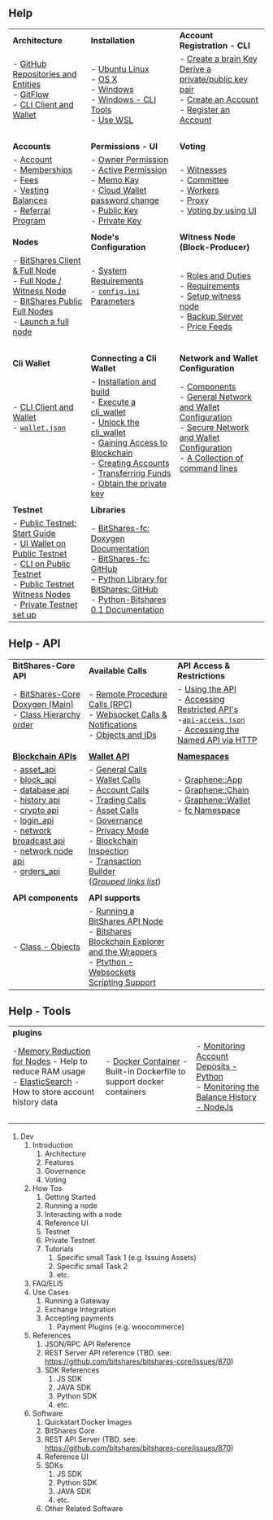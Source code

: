 ## Help

|  |  |  |
|---|---|---|
| **Architecture**  |  **Installation** |  **Account Registration - CLI** |   
| - [GitHub Repositories and Entities](#bitshares-architecture--github-repositories-and-entities) <br/> - [GitFlow](#bitshares-core-code-management---gitflow) <br /> - [CLI Client and Wallet](/core/wallet/README.md#bitshares-architecture--cli-client-and-wallet)  <br /> <br /> | - [Ubuntu Linux](/core/installation/build_ubuntu.md#building-on-ubuntu) <br /> - [OS X](/core/installation/build_osx.md#building-on-os-x) <br /> - [Windows](/core/installation/build_windows.md#building-on-windows) <br /> - [Windows - CLI Tools](/core/installation/windows_cli_tool.md#cli-wallet-on-windows-x64) <br /> - [Use WSL](/core/installation/wsl.md#windows-subsystem-for-linux-wsl) | - [Create a brain Key](/core/accounts/account_registration.md#2-create-a-brain-key-and-derive-a-privatepublic-key-pair) <br/> [Derive a private/public key pair](/core/accounts/account_registration.md#2-create-a-brain-key-and-derive-a-privatepublic-key-pair) <br /> - [Create an Account](/core/accounts/account_registration.md#3-create-an-account) <br /> - [Register an Account ](/core/accounts/account_registration.md#4-register-an-account) <br /> <br />|
|  |  |  |
| **Accounts** | **Permissions - UI** | **Voting** |
|- [Account](/core/accounts#account) <br/> - [Memberships](/core/accounts#memberships-and-groups) <br /> - [Fees](/core/accounts#fees) <br /> - [Vesting Balances](/core/accounts#vesting-balances) <br /> - [Referral Program](/core/accounts/accounts/referral-program.md#referral-program) | - [Owner Permission](/core/accounts/accounts/permissions.md#permissions) <br/> - [Active Permission]() <br /> - [Memo Kay](/core/accounts/accounts/permissions.md#permissions) <br/> - [Cloud Wallet password change](/core/accounts/accounts/permissions.md#how-to-change-cloud-wallet-password) <br/> - [Public Key](/core/accounts/accounts/permissions.md#public-key-and-private-key) <br /> - [Private Key](/core/accounts/accounts/permissions.md#public-key-and-private-key) | - [Witnesses](/core/accounts/accounts/voting-bh.md#witnesses) <br/> - [Committee](/core/accounts/accounts/voting-bh.md#committee-members) <br/> - [Workers](/core/accounts/accounts/voting-bh.md#workers) <br/> - [Proxy](/core/accounts/accounts/voting-bh.md#proxy) <br />  - [Voting by using UI](/core/accounts/accounts/voting-bh.md#voting-for-witness-committee-member-or-worker) <br/>  |  
|  |  |  |
| **Nodes**  |  **Node's Configuration** |  **Witness Node (Block-Producer)** |   
| - [BitShares Client & Full Node](/core/nodes_full_witness/README.md#bitshares-nodes-and-p2p-network) <br />  - [Full Node / Witness Node](/core/nodes_full_witness/README.md#witness-node-and-full-node)  <br/> - [ BitShares Public Full Nodes](/core/nodes_full_witness/README.md#bitshares-public-full-nodes) <br /> - [Launch a full node](/core/nodes_full_witness/full_nodes.md#how-to-launch-the-full-node) <br /><br /> | - [System Requirements](/core/nodes_full_witness/full_nodes.md#system-requirements) <br /> - [`config.ini` Parameters](/core/nodes_full_witness/full_nodes.md#configuration) <br /> <br /> <br /><br /> | - [Roles and Duties](/core/nodes_full_witness/README.md#witness-nodes-roles-and-duties) <br /> - [Requirements](/core/nodes_full_witness/active_witness.md#requirements) <br /> - [Setup witness node](/core/nodes_full_witness/active_witness.md#how-to-become-a-block-producing-witness) <br /> - [Backup Server](/core/nodes_full_witness/active_witness.md#backup-server)  <br /> - [Price Feeds](/core/nodes_full_witness/active_witness.md#price-feeds)|
|  |  |  |
| **Cli Wallet**  | **Connecting a Cli Wallet** | **Network and Wallet Configuration**  |
| - [CLI Client and Wallet](/core/wallet/README.md#bitshares-architecture--cli-client-and-wallet) <br /> - [`wallet.json`](/core/wallet/README.md#cli_wallet) <br/><br/><br/><br/><br/>| - [Installation and build](/core/wallet/cli_wallet.md#1installation-and-build) <br /> - [Execute a cli_wallet](/core/wallet/cli_wallet.md#2-execute-a-cli_wallet) <br/> - [Unlock the cli_wallet](/core/wallet/cli_wallet.md#3unlock-the-cli_wallet) <br /> -  [Gaining Access to Blockchain](/core/wallet/cli_wallet.md#4-gaining-access-to-blockchain) <br /> - [Creating Accounts](/core/wallet/cli_wallet.md#5-creating-accounts) <br/> - [Transferring Funds ](/core/wallet/cli_wallet.md#6-transferring-funds-using-the-cli-wallet) <br/> - [Obtain the private key](/core/wallet/cli_wallet.md#7-obtain-the-private-key) | - [Components](/core/wallet/wallet_network.md##components) <br /> - [General Network and Wallet Configuration](/core/wallet/wallet_network.md#general-network-and-wallet-configuration) <br /> - [Secure Network and Wallet Configuration](/core/wallet/wallet_network.md#secure-network-and-wallet-configuration) <br /> - [A Collection of command lines](/core/wallet/node_wallet_witness.md#a-collection-of-command-lines---node-wallet-and-witness) <br/><br/><br/>  |
|  |  |  |
| **Testnet** | **Libraries** |  |
| - [Public Testnet: Start Guide](/core/testnets/public_testnet_details.md#public-testnet---quick-start-guide) <br /> - [UI Wallet on Public Testnet](/core/testnets/public_testnet_details.md#use-the-ui-wallet-on-public-testnet) <br /> - [CLI on Public Testnet](/core/testnets/public_testnet_details.md#use-the-cli-on-public-testnet) <br/> - [Public Testnet Witness Nodes](/core/testnets/public_testnet.md) <br /> - [Private Testnet set up](/core/testnets/private_testnet.md#how-to-setup-private-testnet) <br /> | - [BitShares-fc: Doxygen Documentation](http://open-explorer.io/doxygen/fc/) <br /> - [BitShares-fc: GitHub](https://github.com/bitshares/bitshares-fc#fc) <br /> - [Python Library for BitShares: GitHub](https://github.com/bitshares/python-bitshares#python-library-for-bitshares) <br /> - [Python-Bitshares 0.1 Documentation](http://docs.pybitshares.com/)   |  |


## Help - API

|  |  |  |
|---|---|---|
| **BitShares-Core API** | **Available Calls** | **API Access & Restrictions** |
| - [BitShares-Core Doxygen (Main)](https://bitshares.org/doxygen/index.html) <br/> - [Class Hierarchy order](https://bitshares.org/doxygen/hierarchy.html) <br /><br /> | - [Remote Procedure Calls (RPC)](/core/api/rpc.md#remote-procedure-calls) <br/> - [Websocket Calls & Notifications](/core/api/websocket_calls_notifications.md#websocket-calls-notifications) <br /> - [Objects and IDs](/core/api/object_ids.md#objects-and-ids) <br /> | - [Using the API](/core/api/api_restrictions.md#using-the-api) <br/> - [Accessing Restricted API's ](/core/api/api_restrictions.md#accessing-restricted-apis) <br /> -[`api-access.json`](/core/api/api_restrictions.md#accessing-restricted-apis) <br /> - [Accessing the Named API via HTTP](/core/api/api_restrictions.md#accessing-the-named-api-via-http)  |
|  |  |  |
|[**Blockchain APIs**](https://bitshares.org/doxygen/namespacegraphene_1_1app.html)  |[**Wallet API**](https://bitshares.org/doxygen/classgraphene_1_1wallet_1_1wallet__api.html)   | [**Namespaces**](https://bitshares.org/doxygen/namespaces.html)   |
|- [asset_api](https://bitshares.org/doxygen/classgraphene_1_1app_1_1asset__api.html) <br/> - [block_api](https://bitshares.org/doxygen/classgraphene_1_1app_1_1block__api.html) <br/> - [database api](https://bitshares.org/doxygen/classgraphene_1_1app_1_1database__api.html) <br/> - [history api](https://bitshares.org/doxygen/classgraphene_1_1app_1_1history__api.html) <br/> - [crypto api](https://bitshares.org/doxygen/classgraphene_1_1app_1_1crypto__api.html) <br/> - [login_api](https://bitshares.org/doxygen/classgraphene_1_1app_1_1login__api.html) <br/> - [network broadcast api](https://bitshares.org/doxygen/classgraphene_1_1app_1_1network__broadcast__api.html) <br/> - [network node api](https://bitshares.org/doxygen/classgraphene_1_1app_1_1network__node__api.html) <br/> - [orders_api](https://bitshares.org/doxygen/classgraphene_1_1app_1_1orders__api.html)   <br/>  <br/> | - [General Calls](/core/api/API_references.md#general-calls) <br/> - [Wallet Calls](/core/api/API_references.md#wallet-calls) <br/> - [Account Calls](/core/api/API_references.md#account-calls) <br/> - [Trading Calls](/core/api/API_references.md#trading-calls) <br/> - [Asset Calls](/core/api/API_references.md#asset-calls) <br/> - [Governance](/core/api/API_references.md#governance) <br/> - [Privacy Mode](/core/api/API_references.md#privacy-mode) <br/> - [Blockchain Inspection](/core/api/API_references.md#blockchain-inspection) <br/> - [Transaction Builder](/core/api/API_references.md#transaction-builder) <br/> ([*Grouped links list*](/core/api/API_references.md#wallet-api-calls)) | - [Graphene::App](https://bitshares.org/doxygen/namespacegraphene_1_1app.html) <br/>  - [Graphene::Chain](https://bitshares.org/doxygen/namespacegraphene_1_1chain.html) <br/>  - [Graphene::Wallet](https://bitshares.org/doxygen/namespacegraphene_1_1wallet.html) <br/> - [fc Namespace](https://bitshares.org/doxygen/namespacefc.html)   <br/> <br/>   <br/>  <br/>  <br/> <br/>  <br/>  |
|  |  |  |
| **API components** | **API supports**  |  |
|- [Class - Objects](/core/api/API_references.md#graphenechain-namespace-class---objects) | - [Running a BitShares API Node](/core/nodes_full_witness/running-api-node.md#running-a-bitshares-api-node)    <br /> - [Bitshares Blockchain Explorer and the Wrappers](/forge/api_support/explorer-wrappers.md#bitshares-blockchain-explorer-and-the-apis) <br /> - [ Ptython - Websockets Scripting Support](/forge/program_libraries/websocket_scripting_support.md#websockets-scripting-support) |  |


## Help - Tools

|  |  |  |
|---|---|---|
| **plugins** |  |  |
| -[Memory Reduction for Nodes](/forge/plugins/nodes_memory_reduction.md#memory-reduction-for-nodes) - Help to reduce RAM usage <br /> - [ElasticSearch](/forge/plugins/elastic_search_plugin.md#elasticsearch-plugin) - How to store account history data | - [Docker Container](https://github.com/bitshares/bitshares-core/blob/master/README-docker.md#docker-container) - Built-in Dockerfile to support docker containers | - [Monitoring Account Deposits - Python](/forge/sdk_tools/monitoring_python.md#monitoring-account-deposits---python) <br /> - [Monitoring the Balance History - NodeJs](/forge/sdk_tools/monitoring_nodejs.md#monitoring-the-balance-history---nodejs)  |
|  |  |  |
|  |  |  |
|  |  |  |



1. Dev 
   1. Introduction
      1. Architecture
      2. Features
      3. Governance
      4. Voting
   2. How Tos
      1. Getting Started
      2. Running a node
      3. Interacting with a node
      4. Reference UI
      5. Testnet
      6. Private Testnet
      7. Tutorials
         1. Specific small Task 1  (e.g. Issuing Assets)
         2. Specific small Task 2
         3. etc.
   3. FAQ/ELI5
   4. Use Cases
      1. Running a Gateway
      2. Exchange Integration
      3. Accepting payments
         1. Payment Plugins (e.g. woocommerce)
   5. References
      1. JSON/RPC API Reference
      2. REST Server API reference (TBD. see: https://github.com/bitshares/bitshares-core/issues/870)
      3. SDK References
         1. JS SDK
         2. JAVA SDK
         3. Python SDK
         4. etc.
   6. Software
      1. Quickstart Docker Images
      2. BitShares Core
      3. REST API Server (TBD. see: https://github.com/bitshares/bitshares-core/issues/870)
      4. Reference UI
      5. SDKs
         1. JS SDK
         2. Python SDK
         3. JAVA SDK
         4. etc.
      6. Other Related Software
